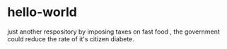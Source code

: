 # hello-world
just another respository
by imposing taxes on fast food , the government could reduce the rate of it's citizen diabete.
